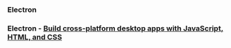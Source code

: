 ### Electron 

### Electron - [Build cross-platform desktop apps with JavaScript, HTML, and CSS](https://www.electronjs.org/)